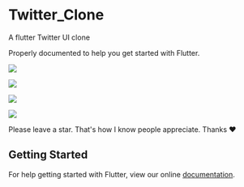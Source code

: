 # Twitter_Clone

A flutter Twitter UI clone

Properly documented to help you get started with Flutter.

![](https://github.com/RayOkaah/Flutter_Twitter_Clone/blob/master/images/Screenshot2.png)

![](https://github.com/RayOkaah/Flutter_Twitter_Clone/blob/master/images/Screenshot3.png)

![](https://github.com/RayOkaah/Flutter_Twitter_Clone/blob/master/images/Screenshot4.png)

![](https://github.com/RayOkaah/Flutter_Twitter_Clone/blob/master/images/Screenshot5.png)

Please leave a star. That's how I know people appreciate. Thanks :heart:
## Getting Started

For help getting started with Flutter, view our online
[documentation](https://flutter.io/).
